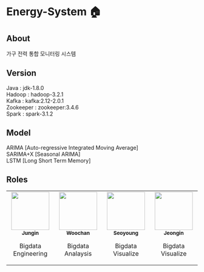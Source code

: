 # Energy-System 🏠

## About
가구 전력 통합 모니터링 시스템

## Version

Java : jdk-1.8.0 <br>
Hadoop : hadoop-3.2.1 <br>
Kafka : kafka:2.12-2.0.1 <br>
Zookeeper : zookeeper:3.4.6 <br>
Spark : spark-3.1.2 <br>

## Model 
ARIMA [Auto-regressive Integrated Moving Average] <br>
SARIMA+X [Seasonal ARIMA] <br>
LSTM [Long Short Term Memory]<br>

## Roles
<table>
  <tr>
    <td align="center" width="180">
      <a href="https://github.com/inzeong">
        <img src="https://user-images.githubusercontent.com/43091713/154184345-94aac669-7955-462f-a4ca-cbe5ef6612d7.png" width="100" alt=""/>
        <br />
        <sub><b>Jungin</b></sub>
      </a>
      <p>
        Bigdata Engineering
      </p>
    </td>
    <td align="center" width="180">
      <a href="https://github.com/bonawoo">
        <img src="https://user-images.githubusercontent.com/43091713/154184385-0d4705bc-3b8f-41bb-8ee4-e0aad9518fdf.png" width="100" alt=""/>
        <br />
        <sub><b>Woochan</b></sub>
      </a>
      <p>
        Bigdata Analaysis
      </p>
    </td>
    <td align="center" width="180">
      <a href="https://github.com/sturdyoak">
        <img src="https://user-images.githubusercontent.com/43091713/154184340-ef936602-9c84-457d-b040-3d5a8b5a961d.png" width="100" alt=""/>
        <br />
        <sub><b>Seoyoung</b></sub>
      </a>
      <p>
        Bigdata Visualize
      </p>
    </td>
    <td align="center" width="180">
      <a href="https://github.com/jeonging1">
        <img src="https://user-images.githubusercontent.com/43091713/154184528-01cb77a2-35b3-44a8-95c0-55676771f28f.png" width="100" alt=""/>
        <br />
        <sub><b>Jeongin</b></sub>
      </a>
      <p>
        Bigdata Visualize
      </p>
    </td>
  </tr>
</table>
